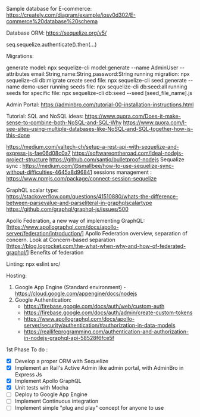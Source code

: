 Sample database for E-commerce:
https://creately.com/diagram/example/iosv0d302/E-commerce%20database%20schema

Database ORM:
https://sequelize.org/v5/

seq.sequelize.authenticate().then(...)

Migrations:

generate model: npx sequelize-cli model:generate --name AdminUser --attributes email:String,name:String,password:String
running migration: npx sequelize-cli db:migrate
create seed file: npx sequelize-cli seed:generate --name demo-user
running seeds file: npx sequelize-cli db:seed:all
running seeds for specific file: npx sequelize-cli db:seed --seed [seed_file_name].js

Admin Portal:
https://adminbro.com/tutorial-00-installation-instructions.html


Tutorial:
SQL and NoSQL ideas: 
https://www.quora.com/Does-it-make-sense-to-combine-both-NoSQL-and-SQL-Why
https://www.quora.com/I-see-sites-using-multiple-databases-like-NoSQL-and-SQL-together-how-is-this-done

https://medium.com/valtech-ch/setup-a-rest-api-with-sequelize-and-express-js-fae06d08c0a7
https://softwareontheroad.com/ideal-nodejs-project-structure
https://github.com/santiq/bulletproof-nodejs
Sequalize sync : https://medium.com/@smallbee/how-to-use-sequelize-sync-without-difficulties-4645a8d96841
sessions management : https://www.npmjs.com/package/connect-session-sequelize

GraphQL scalar type:
https://stackoverflow.com/questions/41510880/whats-the-difference-between-parsevalue-and-parseliteral-in-graphqlscalartype
https://github.com/graphql/graphql-js/issues/500

Apollo Federation, a new way of implementing GraphQL:
[https://www.apollographql.com/docs/apollo-server/federation/introduction/] Apollo Federation overview, separation of concern. Look at Concern-based separation
[https://blog.logrocket.com/the-what-when-why-and-how-of-federated-graphql/] Benefits of federation

Linting:
npx eslint src/

Hosting:
1. Google App Engine (Standard environment) - https://cloud.google.com/appengine/docs/nodejs
2. Google Authentication:
   - https://firebase.google.com/docs/auth/web/custom-auth
   - https://firebase.google.com/docs/auth/admin/create-custom-tokens
   - https://www.apollographql.com/docs/apollo-server/security/authentication/#authorization-in-data-models
   - https://reallifeprogramming.com/authentication-and-authorization-in-nodejs-graphql-api-58528f6fce5f


1st Phase To do :
- [x] Develop a proper ORM with Sequelize
- [x] Implement an Rail's Active Admin like admin portal, with AdminBro in Express Js
- [x] Implement Apollo GraphQL
- [x] Unit tests with Mocha
- [ ] Deploy to Google App Engine
- [ ] Implement Continuous integration
- [ ] Implement simple "plug and play" concept for anyone to use